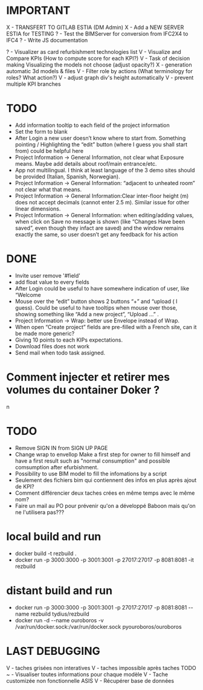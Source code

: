 
# IMPORTANT
X - TRANSFERT TO GITLAB ESTIA (DM Admin)
X - Add a NEW SERVER ESTIA for TESTING
? - Test the BIMServer for conversion from IFC2X4 to IFC4
? - Write JS documentation

? - Visualizer as card refurbishment technologies list
V - Visualize and Compare KPIs (How to compute score for each KPI?)
V - Task of decision making Visualizing the models not choose (adjust opacity?)
X - generation automatic 3d models & files
V - Filter role by actions (What terminology for roles? What action?)
V - adjust graph div's height automatically
V - prevent multiple KPI branches

# TODO
- Add information tooltip to each field of the project information
- Set the form to blank
- After Login a new user doesn’t know where to start from. Something pointing / Highlighting the “edit” button (where I guess you shall start from) could be helpful here
- Project Information → General Information, not clear what Exposure means. Maybe add details about roof/main entrance/etc.
- App not multilingual. I think at least language of the 3 demo sites should be provided (Italian, Spanish, Norwegian). 
- Project Information → General Information: “adjacent to unheated room” not clear what that means. 
- Project Information → General Information:Clear inter-floor height (m) does not accept decimals (cannot enter 2.5 m). Similar issue for other linear dimensions.
- Project Information → General Information: when editing/adding values, when click on Save no message is shown (like “Changes Have been saved”, even though they infact are saved)  and the window remains exactly the same, so user doesn’t get any feedback for his action

# DONE
- Invite user remove '#field'
- add float value to every fields
- After Login could be useful to have somewhere indication of user, like “Welcome <username> 
- Mouse over the “edit” button shows 2 buttons “+” and “upload ( I guess). Could be useful to have tooltips when mouse over those, showing something like “Add a new project”, “Upload …” .
- Project Information → Wrap: better use Envelope instead of Wrap.
- When open “Create project” fields are pre-filled with a French site, can it be made more generic? 
- Giving 10 points to each KIPs expectations.
- Download files does not work
- Send mail when todo task assigned.

# Comment injecter et retirer mes volumes du container Doker ?
n
# TODO
- Remove SIGN IN from SIGN UP PAGE
- Change wrap to envellop
Make a first step for owner to fill himself and have a first result such as "normal consumption" and possible comsumption after efurbishment.
- Possibility to use BIM model to fill the infomations by a script
- Seulement des fichiers bim qui contiennent des infos en plus après ajout de KPI?
- Comment différencier deux taches crées en même temps avec le même nom?
- Faire un mail au PO pour prévenir qu'on a développé Baboon mais qu'on ne l'utilisera pas???

# local build and run
- docker build -t rezbuild .
- docker run -p 3000:3000 -p 3001:3001 -p 27017:27017 -p 8081:8081 -it rezbuild

# distant build and run
- docker run -p 3000:3000 -p 3001:3001 -p 27017:27017 -p 8081:8081 --name rezbuild tydius/rezbuild
- docker run -d --name ouroboros -v /var/run/docker.sock:/var/run/docker.sock pyouroboros/ouroboros


# LAST DEBUGGING

V - taches grisées non interatives
V - taches impossible après taches TODO
~ - Visualiser toutes informations pour chaque modèle
V - Tache customizée non fonctionnelle ASIS
V - Récupérer base de données
